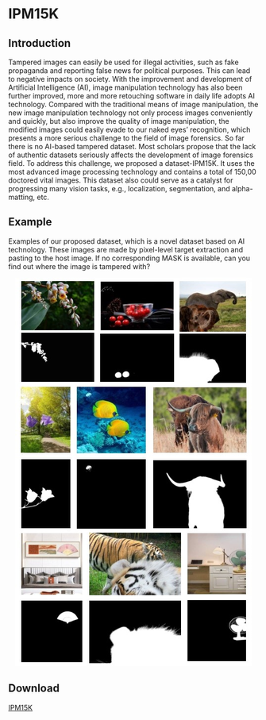 # IPM15K

## Introduction

Tampered images can easily be used for illegal
activities, such as fake propaganda and reporting false news for
political purposes. This can lead to negative impacts on society.
With the improvement and development of Artificial Intelligence
(AI), image manipulation technology has also been further
improved, more and more retouching software in daily life adopts
AI technology. Compared with the traditional means of image
manipulation, the new image manipulation technology not only
process images conveniently and quickly, but also improve the
quality of image manipulation, the modified images could easily
evade to our naked eyes’ recognition, which presents a more
serious challenge to the field of image forensics. So far there is
no AI-based tampered dataset. Most scholars propose that the
lack of authentic datasets seriously affects the development of
image forensics field. To address this challenge, we proposed a
dataset-IPM15K. It uses the most advanced image processing
technology and contains a total of 150,00 doctored vital images.
This dataset also could serve as a catalyst for progressing many
vision tasks, e.g., localization, segmentation, and alpha-matting,
etc.

## Example

Examples of our proposed dataset, which is a novel
dataset based on AI technology. These images are made by
pixel-level target extraction and pasting to the host image. If
no corresponding MASK is available, can you find out where
the image is tampered with?

<div align=center>
  <img src='https://github.com/tampered816/IPM15K/blob/main/example.jpg#pic_center' />
</div>

## Download

[IPM15K](https://drive.google.com/file/d/15HimWXs72CuWkQZp6p0BffQWyqmS7dIa/view?usp=share_link)

